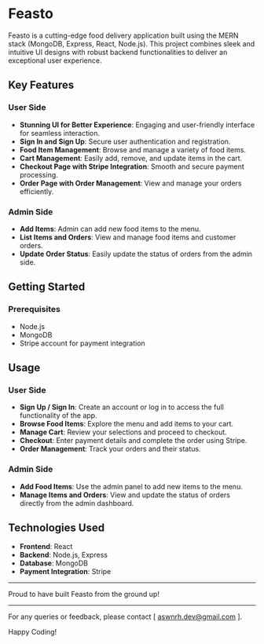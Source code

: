 # Feasto

Feasto is a cutting-edge food delivery application built using the MERN stack (MongoDB, Express, React, Node.js). This project combines sleek and intuitive UI designs with robust backend functionalities to deliver an exceptional user experience.

## Key Features

### User Side
- **Stunning UI for Better Experience**: Engaging and user-friendly interface for seamless interaction.
- **Sign In and Sign Up**: Secure user authentication and registration.
- **Food Item Management**: Browse and manage a variety of food items.
- **Cart Management**: Easily add, remove, and update items in the cart.
- **Checkout Page with Stripe Integration**: Smooth and secure payment processing.
- **Order Page with Order Management**: View and manage your orders efficiently.

### Admin Side
- **Add Items**: Admin can add new food items to the menu.
- **List Items and Orders**: View and manage food items and customer orders.
- **Update Order Status**: Easily update the status of orders from the admin side.

## Getting Started

### Prerequisites
- Node.js
- MongoDB
- Stripe account for payment integration

## Usage

### User Side
- **Sign Up / Sign In**: Create an account or log in to access the full functionality of the app.
- **Browse Food Items**: Explore the menu and add items to your cart.
- **Manage Cart**: Review your selections and proceed to checkout.
- **Checkout**: Enter payment details and complete the order using Stripe.
- **Order Management**: Track your orders and their status.

### Admin Side
- **Add Food Items**: Use the admin panel to add new items to the menu.
- **Manage Items and Orders**: View and update the status of orders directly from the admin dashboard.

## Technologies Used
- **Frontend**: React
- **Backend**: Node.js, Express
- **Database**: MongoDB
- **Payment Integration**: Stripe

---

Proud to have built Feasto from the ground up!

---

For any queries or feedback, please contact [ aswnrh.dev@gmail.com ].

Happy Coding!
